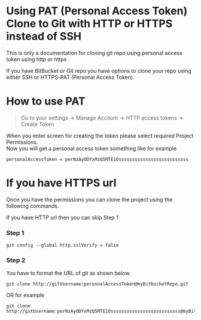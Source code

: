 # Using PAT (Personal Access Token) Clone to Git with HTTP or HTTPS instead of SSH
This is only a documentation for cloning git repo using personal access token using http or https

If you have BitBucket or Git repo you have options to clone your repo using either SSH or HTTPS-PAT (Personal Access Token).

# How to use PAT
> Go to your settings -> Manage Account -> HTTP access tokens -> Create Token

When you enter screen for creating the token please select required Project Permissions. <br/>
Now you will get a personal access token something like for example <br/>
```
personalAccessToken = perNzAyODYxMzQ5MTE1Ossssssssssssssssssssssssss
``` 

# If you have HTTPS url
Once you have the permissions you can clone the project using the following commands.

If you have HTTP url then you can skip Step 1

### Step 1
```
git config --global http.sslVerify = false
```

### Step 2
You have to format the URL of git as shown below. 
```
git clone http://gitUsername:personalAccessToken@myBitbucketRepo.git
```

OR for example
```
git clone http://gitUsername:perNzAyODYxMzQ5MTE1Ossssssssssssssssssssssssss@myBitbucketRepo.git
```


